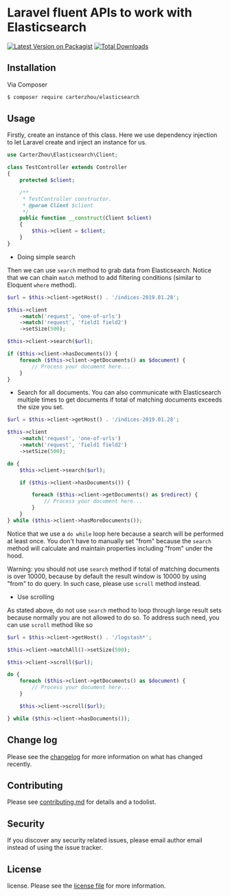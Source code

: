 # Laravel fluent APIs to work with Elasticsearch

[![Latest Version on Packagist][ico-version]][link-packagist]
[![Total Downloads][ico-downloads]][link-downloads]

## Installation

Via Composer

``` bash
$ composer require carterzhou/elasticsearch
```

## Usage

Firstly, create an instance of this class. Here we use dependency injection to let Laravel create and inject an instance for us.

```php
use CarterZhou\Elasticsearch\Client;

class TestController extends Controller
{
    protected $client;

    /**
     * TestController constructor.
     * @param Client $client
     */
    public function __construct(Client $client)
    {
        $this->client = $client;
    }
}
```
- Doing simple search

Then we can use ```search``` method to grab data from Elasticsearch. Notice that we can chain ```match``` method to add filtering conditions (similar to Eloquent ```where``` method).

```php
$url = $this->client->getHost() . '/indices-2019.01.28';

$this->client
    ->match('request', 'one-of-urls')
    ->match('request', 'field1 field2')
    ->setSize(500);

$this->client->search($url);

if ($this->client->hasDocuments()) {
    foreach ($this->client->getDocuments() as $document) {
        // Process your document here...
    }
}
```

- Search for all documents. You can also communicate with Elasticsearch multiple times to get documents if total of matching documents exceeds the size you set.

```php
$url = $this->client->getHost() . '/indices-2019.01.28';

$this->client
    ->match('request', 'one-of-urls')
    ->match('request', 'field1 field2')
    ->setSize(500);

do {
    $this->client->search($url);

    if ($this->client->hasDocuments()) {

        foreach ($this->client->getDocuments() as $redirect) {
            // Process your document here...
        }
    }
} while ($this->client->hasMoreDocuments());
```

Notice that we use a ```do while``` loop here because a search will be performed at least once. You don't have to manually set "from" because the ```search``` method will calculate and maintain properties including "from" under the hood.

Warning: you should not use ```search``` method if total of matching documents is over 10000, because by default the result window is 10000 by using "from" to do query. In such case, please use ```scroll``` method instead.

- Use scrolling

As stated above, do not use ```search``` method to loop through large result sets because normally you are not allowed to do so. To address such need, you can use ```scroll``` method like so

```php
$url = $this->client->getHost() . '/logstash*';

$this->client->matchAll()->setSize(500);

$this->client->scroll($url);

do {
    foreach ($this->client->getDocuments() as $document) {
        // Process your document here...
    }

    $this->client->scroll($url);

} while ($this->client->hasDocuments());
```

## Change log

Please see the [changelog](changelog.md) for more information on what has changed recently.

## Contributing

Please see [contributing.md](contributing.md) for details and a todolist.

## Security

If you discover any security related issues, please email author email instead of using the issue tracker.

## License

license. Please see the [license file](license.md) for more information.

[ico-version]: https://img.shields.io/packagist/v/carterzhou/elasticsearch.svg?style=flat-square
[ico-downloads]: https://img.shields.io/packagist/dt/carterzhou/elasticsearch.svg?style=flat-square
[ico-travis]: https://img.shields.io/travis/carterzhou/elasticsearch/master.svg?style=flat-square

[link-packagist]: https://packagist.org/packages/carterzhou/elasticsearch
[link-downloads]: https://packagist.org/packages/carterzhou/elasticsearch
[link-travis]: https://travis-ci.org/carterzhou/elasticsearch
[link-author]: https://github.com/carterzhou
[link-contributors]: ../../contributors
